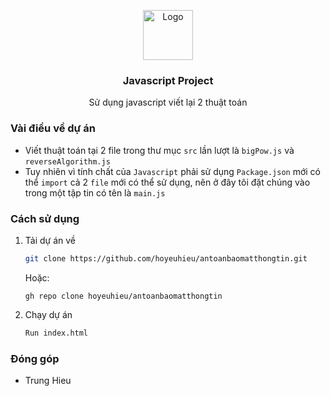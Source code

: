 <p align="center">
    <img src="https://awesome-academy.com/admin_images/news/avatar/1563160697.png" alt="Logo" width="80" height="80">

  <h3 align="center">Javascript Project</h3>

  <p align="center">
    Sử dụng javascript viết lại 2 thuật toán
  </p>
</p

<!-- About the project -->
### Vài điều về dự án

- Viết thuật toán tại 2 file trong thư mục `src` lần lượt là `bigPow.js` và `reverseAlgorithm.js`
- Tuy nhiên vì tính chất của `Javascript` phải sử dụng `Package.json` mới có thể `import` cả 2 `file` mới có thể sử dụng, nên ở đây tôi đặt chúng vào trong một tập tin có tên là `main.js`

### Cách sử dụng

1. Tải dự án về

   ```sh
   git clone https://github.com/hoyeuhieu/antoanbaomatthongtin.git
   ```

   Hoặc:

   ```
   gh repo clone hoyeuhieu/antoanbaomatthongtin
   ```

2. Chạy dự án
   ```sh
   Run index.html
   ```

### Đóng góp

- Trung Hieu
